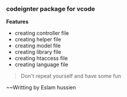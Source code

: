### codeignter package for vcode

**Features**
- creating controller file
- creating helper file
- creating model file
- creating library  file
- creating htaccess file
- creating language file

> Don't repeat yourself and have some fun

~~Writting by Eslam hussien